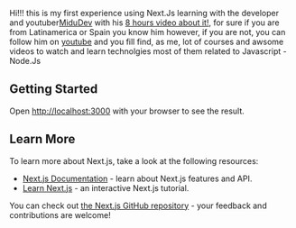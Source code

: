 Hi!!! this is my first experience using Next.Js learning with the developer and youtuber[MiduDev](https://github.com/midudev) with his [8 hours video about it!](https://www.youtube.com/watch?v=pFT8wD2uRSE&t=1040s&ab_channel=midulive), for sure if you are from Latinamerica or Spain you know him however, if you are not, you can follow him on [youtube](https://www.youtube.com/channel/UC8LeXCWOalN8SxlrPcG-PaQ) and you fill find, as me, lot of courses and awsome videos to watch and learn technolgies most of them related to Javascript - Node.Js

## Getting Started

Open [http://localhost:3000](http://localhost:3000) with your browser to see the result.

## Learn More

To learn more about Next.js, take a look at the following resources:

- [Next.js Documentation](https://nextjs.org/docs) - learn about Next.js features and API.
- [Learn Next.js](https://nextjs.org/learn) - an interactive Next.js tutorial.

You can check out [the Next.js GitHub repository](https://github.com/vercel/next.js/) - your feedback and contributions are welcome!